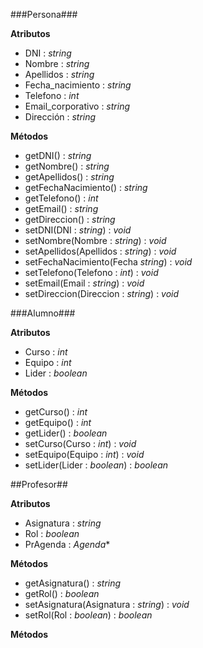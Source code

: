 ###Persona###

**Atributos**

- DNI : *string*
- Nombre : *string*
- Apellidos : *string*
- Fecha_nacimiento : *string*
- Telefono : *int*
- Email_corporativo : *string*
- Dirección : *string*

**Métodos**

- getDNI() : *string*
- getNombre() : *string*
- getApellidos() : *string*
- getFechaNacimiento() : *string*
- getTelefono() : *int*
- getEmail() : *string*
- getDireccion() : *string*
- setDNI(DNI : *string*) : *void*
- setNombre(Nombre : *string*) : *void*
- setApellidos(Apellidos : *string*) : *void*
- setFechaNacimiento(Fecha *string*) : *void*
- setTelefono(Telefono : *int*) : *void*
- setEmail(Email : *string*) : *void*
- setDireccion(Direccion : *string*) : *void*

###Alumno###

**Atributos**

- Curso : *int*
- Equipo : *int*
- Lider : *boolean*

**Métodos**

- getCurso() : *int*
- getEquipo() : *int*
- getLider() : *boolean*
- setCurso(Curso : *int*) : *void*
- setEquipo(Equipo : *int*) : *void*
- setLider(Lider : *boolean*) : *boolean*

##Profesor##

**Atributos**

- Asignatura : *string*
- Rol : *boolean*
- PrAgenda : *Agenda*\*

**Métodos**

- getAsignatura() : *string*
- getRol() : *boolean*
- setAsignatura(Asignatura : *string*) : *void*
- setRol(Rol : *boolean*) : *boolean* 

**Métodos** 
